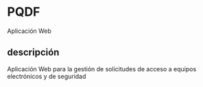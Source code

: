# PQDF
Aplicación Web

## descripción
Aplicación Web para la gestión de solicitudes de acceso a equipos electrónicos y de seguridad

